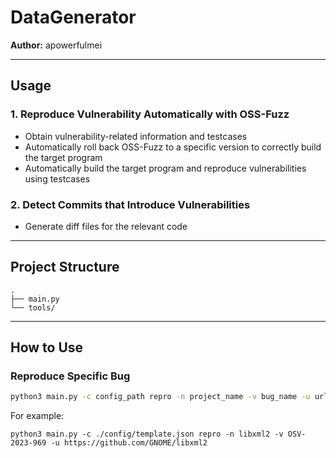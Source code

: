 # DataGenerator

**Author:** apowerfulmei

---

## Usage

### 1. Reproduce Vulnerability Automatically with OSS-Fuzz

- Obtain vulnerability-related information and testcases
- Automatically roll back OSS-Fuzz to a specific version to correctly build the target program
- Automatically build the target program and reproduce vulnerabilities using testcases

### 2. Detect Commits that Introduce Vulnerabilities
- Generate diff files for the relevant code

---

## Project Structure

```
.
├── main.py
└── tools/
```

---

## How to Use

### Reproduce Specific Bug

```bash
python3 main.py -c config_path repro -n project_name -v bug_name -u url
```

For example:

```
python3 main.py -c ./config/template.json repro -n libxml2 -v OSV-2023-969 -u https://github.com/GNOME/libxml2
```
